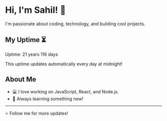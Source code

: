 # Hi, I'm Sahil! 👋

I'm passionate about coding, technology, and building cool projects.

## My Uptime ⏳
Uptime: 21 years 116 days

This uptime updates automatically every day at midnight!

## About Me
- 💻 I love working on JavaScript, React, and Node.js.
- 🎯 Always learning something new!

---

⭐️ Follow me for more updates!
